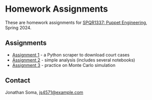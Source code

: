 # Homework Assignments

These are homework assignments for [SPQR1337: Puppet Engineering](https://www.youtube.com/channel/UCg3t2I9DIsU1HxNOHoPcLlw), Spring 2024.

## Assignments

* [Assignment 1](homework-01/scraper.py) - a Python scraper to download court cases
* [Assignment 2](homework-02/) - simple analysis (includes several notebooks)
* [Assignment 3](homework-03/horses.ipynb) - practice on Monte Carlo simulation

## Contact

Jonathan Soma, [js4571@example.com](mailto:js4571@example.com)
